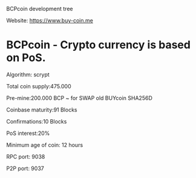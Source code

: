 BCPcoin development tree

Website: https://www.buy-coin.me

BCPcoin - Crypto currency is based on PoS.
===========================

Algorithm: scrypt

Total coin supply:475.000

Pre-mine:200.000 BCP ~ for SWAP old BUYcoin SHA256D

Coinbase maturity:91 Blocks

Confirmations:10 Blocks

PoS interest:20%

Minimum age of coin: 12 hours

RPC port: 9038

P2P port: 9037
